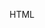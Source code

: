 HTML
<!DOCTYPE html>
<html>
<link href="" type="text/css" rel="stylesheet">
<head>
<title>My Project</title>
<body>
